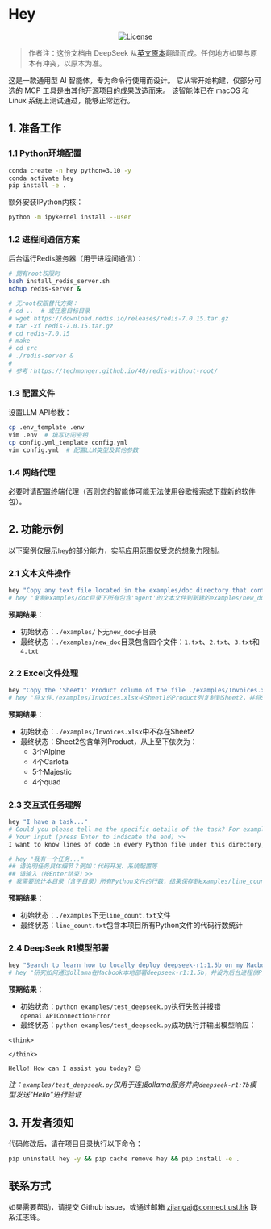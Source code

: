 # Hey

<p align="center">
    <a href="https://github.com/SamuelGong/Hey/blob/main/LICENSE"><img src="https://img.shields.io/github/license/SamuelGong/ZhihuAgent?color=yellow" alt="License"></a>
</p>

> 作者注：这份文档由 DeepSeek 从[英文原本](README.md)翻译而成。任何地方如果与原本有冲突，以原本为准。

这是一款通用型 AI 智能体，专为命令行使用而设计。
它从零开始构建，仅部分可选的 MCP 工具是由其他开源项目的成果改造而来。
该智能体已在 macOS 和 Linux 系统上测试通过，能够正常运行。

## 1. 准备工作

### 1.1 Python环境配置
```bash
conda create -n hey python=3.10 -y
conda activate hey
pip install -e .
```

额外安装IPython内核：
```bash
python -m ipykernel install --user
```

### 1.2 进程间通信方案

后台运行Redis服务器（用于进程间通信）：
```bash
# 拥有root权限时
bash install_redis_server.sh
nohup redis-server &

# 无root权限替代方案：
# cd ..  # 或任意目标目录
# wget https://download.redis.io/releases/redis-7.0.15.tar.gz
# tar -xf redis-7.0.15.tar.gz
# cd redis-7.0.15
# make
# cd src
# ./redis-server &
#
# 参考：https://techmonger.github.io/40/redis-without-root/
```

[//]: # (### 1.3 MCP服务器部署)

[//]: # ()
[//]: # (后台运行原生MCP服务器（使智能体能够使用内置工具）：)

[//]: # (```bash)

[//]: # (nohup python hey/mcp_tools/native/server.py &)

[//]: # (```)

### 1.3 配置文件

设置LLM API参数：
```bash
cp .env_template .env
vim .env  # 填写访问密钥
cp config.yml_template config.yml
vim config.yml  # 配置LLM类型及其他参数
```

### 1.4 网络代理

必要时请配置终端代理（否则您的智能体可能无法使用谷歌搜索或下载新的软件包）。

## 2. 功能示例

以下案例仅展示`hey`的部分能力，实际应用范围仅受您的想象力限制。

### 2.1 文本文件操作

```bash
hey "Copy any text file located in the examples/doc directory that contains the theword 'agent' to a new folder named 'examples/new_doc'."
# hey "复制examples/doc目录下所有包含'agent'的文本文件到新建的examples/new_doc目录"
```

**预期结果**：
- 初始状态：`./examples/`下无`new_doc`子目录
- 最终状态：`./examples/new_doc`目录包含四个文件：`1.txt`、`2.txt`、`3.txt`和`4.txt`

### 2.2 Excel文件处理

```bash
hey "Copy the 'Sheet1' Product column of the file ./examples/Invoices.xlsx to 'Sheet2' and sort 'Sheet2''s Product column in ascending order."
# hey "将文件./examples/Invoices.xlsx中Sheet1的Product列复制到Sheet2，并将Sheet2的Product列按升序排序"
```

**预期结果**：
- 初始状态：`./examples/Invoices.xlsx`中不存在Sheet2
- 最终状态：Sheet2包含单列Product，从上至下依次为：
  - 3个Alpine
  - 4个Carlota
  - 5个Majestic
  - 4个quad

### 2.3 交互式任务理解

```bash
hey "I have a task..."
# Could you please tell me the specific details of the task? For example, is it related to code development, system configuration, or something else?
# Your input (press Enter to indicate the end) >> 
I want to know lines of code in every Python file under this directory, recursively. Please save the result in ./examples/line_count.txt

# hey "我有一个任务..."
## 请说明任务具体细节？例如：代码开发、系统配置等
## 请输入（按Enter结束）>> 
# 我需要统计本目录（含子目录）所有Python文件的行数，结果保存到examples/line_count.txt
```

**预期结果**：
- 初始状态：`./examples`下无`line_count.txt`文件
- 最终状态：`line_count.txt`包含本项目所有Python文件的代码行数统计

### 2.4 DeepSeek R1模型部署

```bash
hey "Search to learn how to locally deploy deepseek-r1:1.5b on my Macbook using ollama and try to serve it in a background process so that another process can use it with Python library openai."
# hey "研究如何通过ollama在Macbook本地部署deepseek-r1:1.5b，并设为后台进程供Python的openai库调用"
```

**预期结果**：
- 初始状态：`python examples/test_deepseek.py`执行失败并报错`openai.APIConnectionError`
- 最终状态：`python examples/test_deepseek.py`成功执行并输出模型响应：
```
<think>

</think>

Hello! How can I assist you today? 😊
```

*注：`examples/test_deepseek.py`仅用于连接ollama服务并向`deepseek-r1:7b`模型发送"Hello"进行验证*

## 3. 开发者须知

代码修改后，请在项目目录执行以下命令：

```bash
pip uninstall hey -y && pip cache remove hey && pip install -e .
```

## 联系方式

如果需要帮助，请提交 Github issue，或通过邮箱 zjiangaj@connect.ust.hk 联系江志锋。
